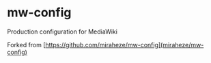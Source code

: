 # mw-config

Production configuration for MediaWiki

Forked from [https://github.com/miraheze/mw-config](miraheze/mw-config)
